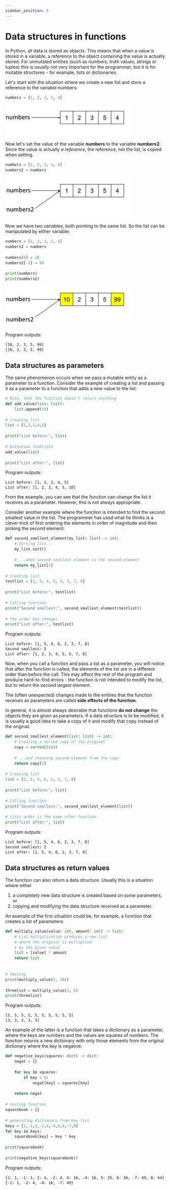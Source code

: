 ```yaml
---
sidebar_position: 5
---
```


# Data structures in functions

In Python, all data is stored as objects. This means that when a value is stored in a variable, a reference to the object containing the value is actually stored. For unmutated entities (such as numbers, truth values, strings or tuples) this is usually not very important for the programmer, but it is for mutable structures - for example, lists or dictionaries.

Let's start with the situation where we create a new list and store a reference to the variable numbers:

```python 
numbers = [1, 2, 3, 5, 4]
 ```

![Variable](/static/img/img-en/w5-4.png)

Now let's set the value of the variable **numbers** to the variable **numbers2**. Since the value is actually *a reference*, the reference, not the list, is copied when setting.

```python 
numbers = [1, 2, 3, 5, 4]
numbers2 = numbers
 ```

![Reference illustration](/static/img/img-en/w5-5.png)

Now we have two variables, both pointing to the same list. So the list can be manipulated by either variable:

```python 
numbers = [1, 2, 3, 5, 4]
numbers2 = numbers

numbers[0] = 10
numbers2[-1] = 99

print(numbers)
print(numbers2)
 ```

![Manipulation example](/static/img/img-en/w5-6.png)

Program outputs:
```
[10, 2, 3, 5, 99]
[10, 2, 3, 5, 99]
 ```

## Data structures as parameters

The same phenomenon occurs when we pass a mutable entity as a parameter to a function. Consider the example of creating a list and passing it as a parameter to a function that adds a new value to the list:

```python 
# Note, that the function doesn't return anything
def add_value(list: list):
    list.append(10)

# Creating list
list = [1,2,3,4,5]

print("List before:", list)

# Kutsutaan funktiota
add_value(list)

print("List after:", list)
 ```

Program outputs:
```
List before: [1, 2, 3, 4, 5]
List after: [1, 2, 3, 4, 5, 10]
 ```

From the example, you can see that the function can change the list it receives as a parameter. However, this is not always appropriate.

Consider another example where the function is intended to find the second smallest value in the list. The programmer has used what he thinks is a clever trick of first ordering the elements in order of magnitude and then picking the second element:

```python 
def second_smallest_element(my_list: list) -> int:
    # Sorting list...
    my_list.sort()

    # ...when second smallest element is the second element
    return my_list[1]

# Creating list
testlist = [1, 5, 4, 6, 2, 3, 7, 8]

print("List before:", testlist)

# Calling function
print("Second smallest:", second_smallest_element(testlist))

# The order has changes
print("List after:", testlist)
 ```

Program outputs:
```
List before: [1, 5, 4, 6, 2, 3, 7, 8]
Second smallest: 2
List after: [1, 2, 3, 4, 5, 6, 7, 8]
 ```

Now, when you call a function and pass a list as a parameter, you will notice that after the function is called, the elements of the list are in a different order than before the call. This may affect the rest of the program and produce hard-to-find errors - the function is not intended to modify the list, but to return the second largest element.

The (often unexpected) changes made to the entities that the function receives as parameters are called **side effects of the function**.

In general, it is almost always desirable that functions **do not change** the objects they are given as parameters. If a data structure is to be modified, it is usually a good idea to take a copy of it and modify that copy instead of the original:

```python 
def second_smallest_element(list: list) -> int:
    # Creating a sorted copy of the original
    copy = sorted(list)

    # ...and choosing second element from the copy
    return copy[1]

# Creating list
list = [1, 5, 4, 6, 2, 3, 7, 8]

print("List before:", list)

# Calling function
print("Second smallest:", second_smallest_element(list))

# Lists order is the same after function
print("List after:", list)
 ```

Program outputs:
```
List before: [1, 5, 4, 6, 2, 3, 7, 8]
Second smallest: 2
List after: [1, 5, 4, 6, 2, 3, 7, 8]
 ```

## Data structures as return values

The function can also return a data structure. Usually this is a situation where either

1. a completely new data structure is created based on some parameters, or
2. copying and modifying the data structure received as a parameter.

An example of the first situation could be, for example, a function that creates a list of parameters:

```python 
def multiply_value(value: int, amount: int) -> list:
    # List multiplication produces a new list
    # where the original is multiplied
    # by the given value
    list = [value] * amount
    return list


# Testing
print(multiply_value(5, 10))

threelist = multiply_value(3, 5)
print(threelist)
 ```

Program outputs:
```
[5, 5, 5, 5, 5, 5, 5, 5, 5, 5]
[3, 3, 3, 3, 3]
 ```

An example of the latter is a function that takes a dictionary as a parameter, where the keys are numbers and the values are squares of numbers. The function returns a new dictionary with only those elements from the original dictionary where the key is negative:

```python 
def negative_keys(squares: dict) -> dict:
    negat = {}

    for key in squares:
        if key < 0:
            negat[key] = squares[key]

    return negat

# testing function
squarebook = {}

# generating dictionary from key list
keys = [1,-1,2,-2,4,-4,5,6,-7,8]
for key in keys:
    squarebook[key] = key * key

print(squarebook)

print(negative_keys(squarebook))
 ```

Program outputs:
```
{1: 1, -1: 1, 2: 4, -2: 4, 4: 16, -4: 16, 5: 25, 6: 36, -7: 49, 8: 64}
{-1: 1, -2: 4, -4: 16, -7: 49}
 ```